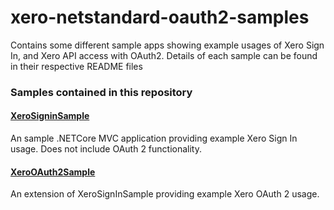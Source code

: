 # xero-netstandard-oauth2-samples
Contains some different sample apps showing example usages of Xero Sign In, and Xero API access with OAuth2. Details of each sample can be found in their respective README files

### Samples contained in this repository

#### [XeroSigninSample](https://github.com/XeroAPI/XeroOAuth2Samples-DotNetCore/tree/master/XeroSignInSample)
An sample .NETCore MVC application providing example Xero Sign In usage. Does not include OAuth 2 functionality.

#### [XeroOAuth2Sample](https://github.com/XeroAPI/XeroOAuth2Samples-DotNetCore/tree/master/XeroOAuth2Sample)
An extension of XeroSignInSample providing example Xero OAuth 2 usage.
